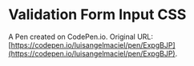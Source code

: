 # Validation Form Input CSS

A Pen created on CodePen.io. Original URL: [https://codepen.io/luisangelmaciel/pen/ExpgBJP](https://codepen.io/luisangelmaciel/pen/ExpgBJP).

